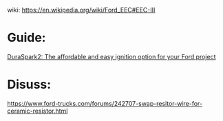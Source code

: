 wiki: https://en.wikipedia.org/wiki/Ford_EEC#EEC-III

# Guide:
[DuraSpark2: The affordable and easy ignition option for your Ford project](https://youtu.be/34oIyRWMupo)

# Disuss:
https://www.ford-trucks.com/forums/242707-swap-resitor-wire-for-ceramic-resistor.html
